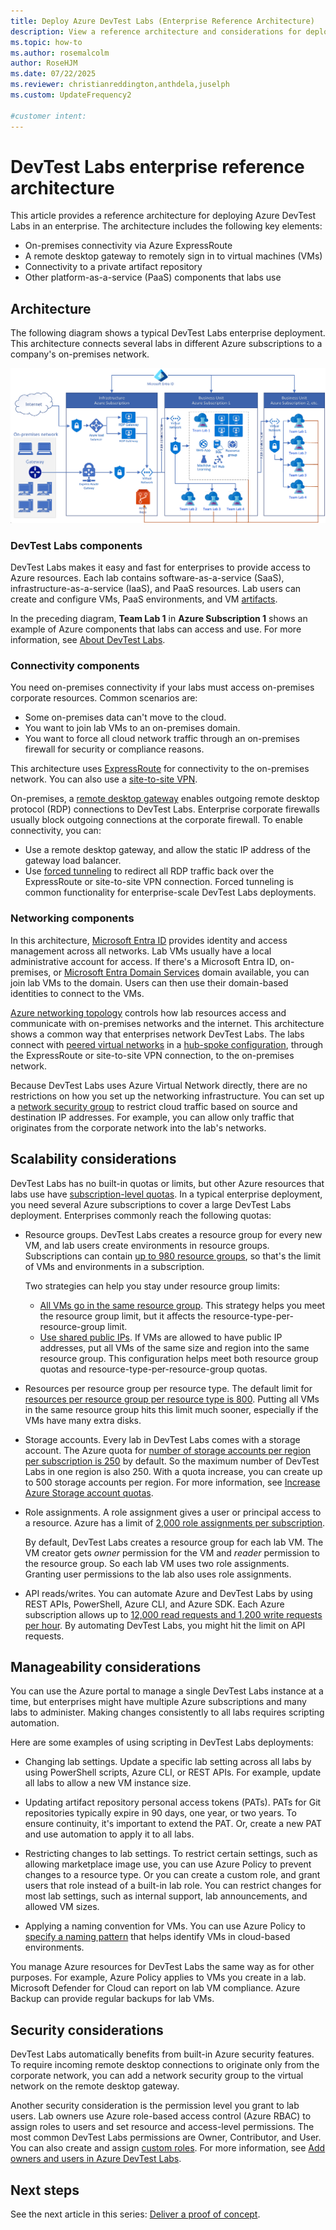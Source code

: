 ```yaml
---
title: Deploy Azure DevTest Labs (Enterprise Reference Architecture)
description: View a reference architecture and considerations for deploying Azure DevTest Labs in an enterprise.
ms.topic: how-to
ms.author: rosemalcolm
author: RoseHJM
ms.date: 07/22/2025
ms.reviewer: christianreddington,anthdela,juselph
ms.custom: UpdateFrequency2

#customer intent: 
---
```


# DevTest Labs enterprise reference architecture

This article provides a reference architecture for deploying Azure DevTest Labs in an enterprise. The architecture includes the following key elements:

- On-premises connectivity via Azure ExpressRoute
- A remote desktop gateway to remotely sign in to virtual machines (VMs)
- Connectivity to a private artifact repository
- Other platform-as-a-service (PaaS) components that labs use

## Architecture

The following diagram shows a typical DevTest Labs enterprise deployment. This architecture connects several labs in different Azure subscriptions to a company's on-premises network.

![Diagram that shows a reference architecture for an enterprise DevTest Labs deployment.](./media/devtest-lab-reference-architecture/reference-architecture.png)

### DevTest Labs components

DevTest Labs makes it easy and fast for enterprises to provide access to Azure resources. Each lab contains software-as-a-service (SaaS), infrastructure-as-a-service (IaaS), and PaaS resources. Lab users can create and configure VMs, PaaS environments, and VM [artifacts]().

In the preceding diagram, **Team Lab 1** in **Azure Subscription 1** shows an example of Azure components that labs can access and use. For more information, see [About DevTest Labs](devtest-lab-overview.md).

### Connectivity components

You need on-premises connectivity if your labs must access on-premises corporate resources. Common scenarios are:

- Some on-premises data can't move to the cloud.
- You want to join lab VMs to an on-premises domain.
- You want to force all cloud network traffic through an on-premises firewall for security or compliance reasons.

This architecture uses [ExpressRoute](../expressroute/expressroute-introduction.md) for connectivity to the on-premises network. You can also use a [site-to-site VPN](../vpn-gateway/vpn-gateway-about-vpn-gateway-settings.md).

On-premises, a [remote desktop gateway](/windows-server/remote/remote-desktop-services/desktop-hosting-logical-architecture) enables outgoing remote desktop protocol (RDP) connections to DevTest Labs. Enterprise corporate firewalls usually block outgoing connections at the corporate firewall. To enable connectivity, you can:

- Use a remote desktop gateway, and allow the static IP address of the gateway load balancer.
- Use [forced tunneling](../vpn-gateway/vpn-gateway-forced-tunneling-rm.md) to redirect all RDP traffic back over the ExpressRoute or site-to-site VPN connection. Forced tunneling is common functionality for enterprise-scale DevTest Labs deployments.

### Networking components

In this architecture, [Microsoft Entra ID](../active-directory/fundamentals/active-directory-whatis.md) provides identity and access management across all networks. Lab VMs usually have a local administrative account for access. If there's a Microsoft Entra ID, on-premises, or [Microsoft Entra Domain Services](../active-directory-domain-services/overview.md) domain available, you can join lab VMs to the domain. Users can then use their domain-based identities to connect to the VMs.

[Azure networking topology](../networking/fundamentals/networking-overview.md) controls how lab resources access and communicate with on-premises networks and the internet. This architecture shows a common way that enterprises network DevTest Labs. The labs connect with [peered virtual networks](../virtual-network/virtual-network-peering-overview.md) in a [hub-spoke configuration](/azure/architecture/reference-architectures/hybrid-networking/hub-spoke), through the ExpressRoute or site-to-site VPN connection, to the on-premises network.

Because DevTest Labs uses Azure Virtual Network directly, there are no restrictions on how you set up the networking infrastructure. You can set up a [network security group](../virtual-network/network-security-groups-overview.md) to restrict cloud traffic based on source and destination IP addresses. For example, you can allow only traffic that originates from the corporate network into the lab's networks.

## Scalability considerations

DevTest Labs has no built-in quotas or limits, but other Azure resources that labs use have [subscription-level quotas](../azure-resource-manager/management/azure-subscription-service-limits.md). In a typical enterprise deployment, you need several Azure subscriptions to cover a large DevTest Labs deployment. Enterprises commonly reach the following quotas:

- Resource groups. DevTest Labs creates a resource group for every new VM, and lab users create environments in resource groups. Subscriptions can contain [up to 980 resource groups](../azure-resource-manager/management/azure-subscription-service-limits.md#azure-subscription-limits), so that's the limit of VMs and environments in a subscription.

  Two strategies can help you stay under resource group limits:

  - [All VMs go in the same resource group](resource-group-control.md). This strategy helps you meet the resource group limit, but it affects the resource-type-per-resource-group limit.
  - [Use shared public IPs](devtest-lab-shared-ip.md). If VMs are allowed to have public IP addresses, put all VMs of the same size and region into the same resource group. This configuration helps meet both resource group quotas and resource-type-per-resource-group quotas.

- Resources per resource group per resource type. The default limit for [resources per resource group per resource type is 800](../azure-resource-manager/management/azure-subscription-service-limits.md#azure-resource-group-limits).  Putting all VMs in the same resource group hits this limit much sooner, especially if the VMs have many extra disks.

- Storage accounts. Every lab in DevTest Labs comes with a storage account. The Azure quota for [number of storage accounts per region per subscription is 250](../azure-resource-manager/management/azure-subscription-service-limits.md#azure-storage-limits) by default. So the maximum number of DevTest Labs in one region is also 250. With a quota increase, you can create up to 500 storage accounts per region. For more information, see [Increase Azure Storage account quotas](/azure/quotas/storage-account-quota-requests).

- Role assignments. A role assignment gives a user or principal access to a resource. Azure has a limit of [2,000 role assignments per subscription](../azure-resource-manager/management/azure-subscription-service-limits.md#azure-rbac-limits).

  By default, DevTest Labs creates a resource group for each lab VM. The VM creator gets *owner* permission for the VM and *reader* permission to the resource group. So each lab VM uses two role assignments. Granting user permissions to the lab also uses role assignments.
  
- API reads/writes. You can automate Azure and DevTest Labs by using REST APIs, PowerShell, Azure CLI, and Azure SDK. Each Azure subscription allows up to [12,000 read requests and 1,200 write requests per hour](../azure-resource-manager/management/request-limits-and-throttling.md). By automating DevTest Labs, you might hit the limit on API requests.

## Manageability considerations

You can use the Azure portal to manage a single DevTest Labs instance at a time, but enterprises might have multiple Azure subscriptions and many labs to administer. Making changes consistently to all labs requires scripting automation.

Here are some examples of using scripting in DevTest Labs deployments:

- Changing lab settings. Update a specific lab setting across all labs by using PowerShell scripts, Azure CLI, or REST APIs. For example, update all labs to allow a new VM instance size.

- Updating artifact repository personal access tokens (PATs). PATs for Git repositories typically expire in 90 days, one year, or two years. To ensure continuity, it's important to extend the PAT. Or, create a new PAT and use automation to apply it to all labs.

- Restricting changes to lab settings. To restrict certain settings, such as allowing marketplace image use, you can use Azure Policy to prevent changes to a resource type. Or you can create a custom role, and grant users that role instead of a built-in lab role. You can restrict changes for most lab settings, such as internal support, lab announcements, and allowed VM sizes.

- Applying a naming convention for VMs. You can use Azure Policy to [specify a naming pattern](https://github.com/Azure/azure-policy/tree/master/samples/TextPatterns/allow-multiple-name-patterns) that helps identify VMs in cloud-based environments.

You manage Azure resources for DevTest Labs the same way as for other purposes. For example, Azure Policy applies to VMs you create in a lab. Microsoft Defender for Cloud can report on lab VM compliance. Azure Backup can provide regular backups for lab VMs.

## Security considerations

DevTest Labs automatically benefits from built-in Azure security features. To require incoming remote desktop connections to originate only from the corporate network, you can add a network security group to the virtual network on the remote desktop gateway.

Another security consideration is the permission level you grant to lab users. Lab owners use Azure role-based access control (Azure RBAC) to assign roles to users and set resource and access-level permissions. The most common DevTest Labs permissions are Owner, Contributor, and User. You can also create and assign [custom roles](devtest-lab-grant-user-permissions-to-specific-lab-policies.md). For more information, see [Add owners and users in Azure DevTest Labs](devtest-lab-add-devtest-user.md).

## Next steps
See the next article in this series: [Deliver a proof of concept](deliver-proof-concept.md).

